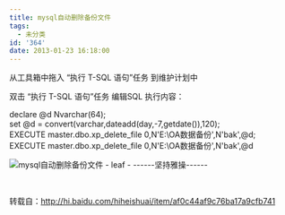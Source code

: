 ```yaml
---
title: mysql自动删除备份文件
tags:
  - 未分类
id: '364'
date: 2013-01-23 16:18:00
---
```


  

从工具箱中拖入 “执行 T-SQL 语句”任务 到维护计划中

双击 “执行 T-SQL 语句”任务 编辑SQL 执行内容：

  
  
declare @d Nvarchar(64);  
set @d = convert(varchar,dateadd(day,-7,getdate()),120);  
EXECUTE master.dbo.xp\_delete\_file 0,N'E:\\OA数据备份',N'bak',@d;  
EXECUTE master.dbo.xp\_delete\_file 0,N'E:\\OA数据备份',N'bak',@d  
  

![mysql自动删除备份文件 - leaf - ------坚持雅操------](http://img8.ph.126.net/S7Z1OyGH80HwQRN9hkoiBw==/6598124198307828308.jpg "mysql自动删除备份文件 - leaf - ------坚持雅操------")

   
  
  
转载自：http://hi.baidu.com/hiheishuai/item/af0c44af9c76ba17a9cfb741